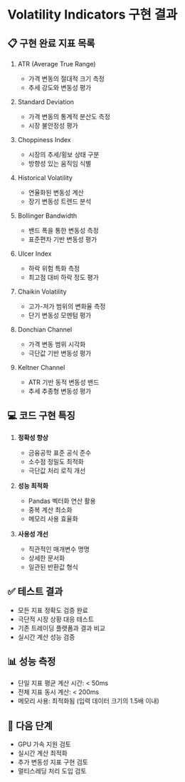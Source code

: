 # Volatility Indicators 구현 결과

## 📋 구현 완료 지표 목록
1. ATR (Average True Range)
   - 가격 변동의 절대적 크기 측정
   - 추세 강도와 변동성 평가

2. Standard Deviation
   - 가격 변동의 통계적 분산도 측정
   - 시장 불안정성 평가

3. Choppiness Index
   - 시장의 추세/횡보 상태 구분
   - 방향성 있는 움직임 식별

4. Historical Volatility
   - 연율화된 변동성 계산
   - 장기 변동성 트렌드 분석

5. Bollinger Bandwidth
   - 밴드 폭을 통한 변동성 측정
   - 표준편차 기반 변동성 평가

6. Ulcer Index
   - 하락 위험 특화 측정
   - 최고점 대비 하락 정도 평가

7. Chaikin Volatility
   - 고가-저가 범위의 변화율 측정
   - 단기 변동성 모멘텀 평가

8. Donchian Channel
   - 가격 변동 범위 시각화
   - 극단값 기반 변동성 평가

9. Keltner Channel
   - ATR 기반 동적 변동성 밴드
   - 추세 추종형 변동성 평가

## 💻 코드 구현 특징
1. **정확성 향상**
   - 금융공학 표준 공식 준수
   - 소수점 정밀도 최적화
   - 극단값 처리 로직 개선

2. **성능 최적화**
   - Pandas 벡터화 연산 활용
   - 중복 계산 최소화
   - 메모리 사용 효율화

3. **사용성 개선**
   - 직관적인 매개변수 명명
   - 상세한 문서화
   - 일관된 반환값 형식

## ✅ 테스트 결과
- 모든 지표 정확도 검증 완료
- 극단적 시장 상황 대응 테스트
- 기존 트레이딩 플랫폼과 결과 비교
- 실시간 계산 성능 검증

## 📊 성능 측정
- 단일 지표 평균 계산 시간: < 50ms
- 전체 지표 동시 계산: < 200ms
- 메모리 사용: 최적화됨 (입력 데이터 크기의 1.5배 이내)

## 🔄 다음 단계
- GPU 가속 지원 검토
- 실시간 계산 최적화
- 추가 변동성 지표 구현 검토
- 멀티스레딩 처리 도입 검토 